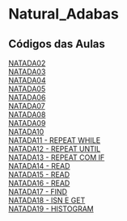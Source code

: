 # Natural_Adabas

## Códigos das Aulas

[NATADA02](https://github.com/LobatoCode/Natural_Adabas/blob/main/NATADA02.NSP)<br>
[NATADA03](https://github.com/LobatoCode/Natural_Adabas/blob/main/NATADA03.NSP)<br>
[NATADA04](https://github.com/LobatoCode/Natural_Adabas/blob/main/NATADA04.NSP)<br>
[NATADA05](https://github.com/LobatoCode/Natural_Adabas/blob/main/NATADA5.NSP)<br>
[NATADA06](https://github.com/LobatoCode/Natural_Adabas/blob/main/NATADA06.NSP)<br>
[NATADA07](https://github.com/LobatoCode/Natural_Adabas/blob/main/NATADA07.NSP)<br>
[NATADA08](https://github.com/LobatoCode/Natural_Adabas/blob/main/NATADA08.NSP)<br>
[NATADA09](https://github.com/LobatoCode/Natural_Adabas/blob/main/NATADA09.NSP)<br>
[NATADA10](https://github.com/LobatoCode/Natural_Adabas/blob/main/NATADA10.NSP)<br>
[NATADA11 - REPEAT WHILE](https://github.com/LobatoCode/Natural_Adabas/blob/main/NATADA11.NSP)<br>
[NATADA12 - REPEAT UNTIL](https://github.com/LobatoCode/Natural_Adabas/blob/main/NATADA12.NSP)<br>
[NATADA13 - REPEAT COM IF](https://github.com/LobatoCode/Natural_Adabas/blob/main/NATADA13.NSP)<br>
[NATADA14 - READ](https://github.com/LobatoCode/Natural_Adabas/blob/main/NATADA14.NSP)<br>
[NATADA15 - READ](https://github.com/LobatoCode/Natural_Adabas/blob/main/NATADA15.NSP)<br>
[NATADA16 - READ](https://github.com/LobatoCode/Natural_Adabas/blob/main/NATADA16.NSP)<br>
[NATADA17 - FIND](https://github.com/LobatoCode/Natural_Adabas/blob/main/NATADA17.NSP)<br>
[NATADA18 - ISN E GET](https://github.com/LobatoCode/Natural_Adabas/blob/main/NATADA18.NSP)<br>
[NATADA19 - HISTOGRAM](https://github.com/LobatoCode/Natural_Adabas/blob/main/NATADA19.NSP)
